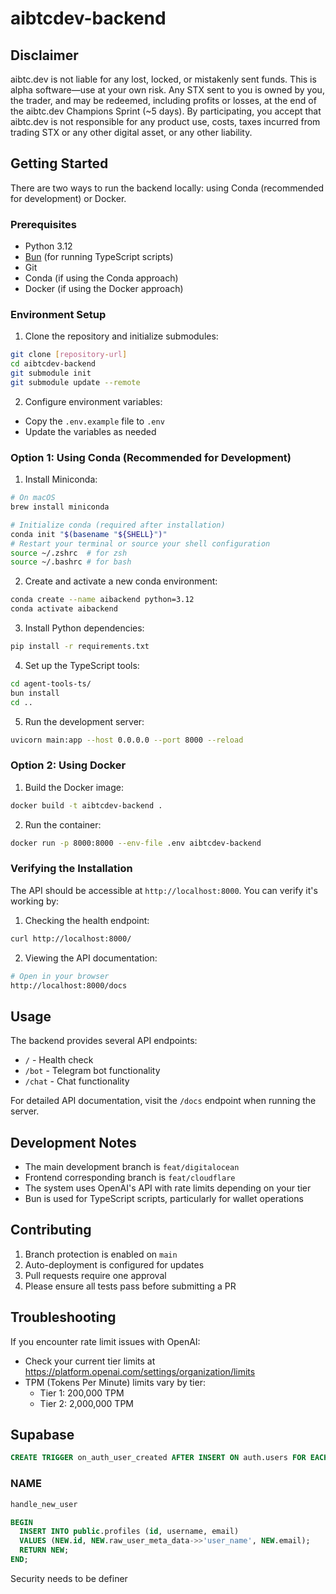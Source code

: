# aibtcdev-backend

## Disclaimer

aibtc.dev is not liable for any lost, locked, or mistakenly sent funds. This is alpha software—use at your own risk. Any STX sent to you is owned by you, the trader, and may be redeemed, including profits or losses, at the end of the aibtc.dev Champions Sprint (~5 days). By participating, you accept that aibtc.dev is not responsible for any product use, costs, taxes incurred from trading STX or any other digital asset, or any other liability.

## Getting Started

There are two ways to run the backend locally: using Conda (recommended for development) or Docker.

### Prerequisites

- Python 3.12
- [Bun](https://bun.sh/) (for running TypeScript scripts)
- Git
- Conda (if using the Conda approach)
- Docker (if using the Docker approach)

### Environment Setup

1. Clone the repository and initialize submodules:

```bash
git clone [repository-url]
cd aibtcdev-backend
git submodule init
git submodule update --remote
```

2. Configure environment variables:

- Copy the `.env.example` file to `.env`
- Update the variables as needed

### Option 1: Using Conda (Recommended for Development)

1. Install Miniconda:

```bash
# On macOS
brew install miniconda

# Initialize conda (required after installation)
conda init "$(basename "${SHELL}")"
# Restart your terminal or source your shell configuration
source ~/.zshrc  # for zsh
source ~/.bashrc # for bash
```

2. Create and activate a new conda environment:

```bash
conda create --name aibackend python=3.12
conda activate aibackend
```

3. Install Python dependencies:

```bash
pip install -r requirements.txt
```

4. Set up the TypeScript tools:

```bash
cd agent-tools-ts/
bun install
cd ..
```

5. Run the development server:

```bash
uvicorn main:app --host 0.0.0.0 --port 8000 --reload
```

### Option 2: Using Docker

1. Build the Docker image:

```bash
docker build -t aibtcdev-backend .
```

2. Run the container:

```bash
docker run -p 8000:8000 --env-file .env aibtcdev-backend
```

### Verifying the Installation

The API should be accessible at `http://localhost:8000`. You can verify it's working by:

1. Checking the health endpoint:

```bash
curl http://localhost:8000/
```

2. Viewing the API documentation:

```bash
# Open in your browser
http://localhost:8000/docs
```

## Usage

The backend provides several API endpoints:

- `/` - Health check
- `/bot` - Telegram bot functionality
- `/chat` - Chat functionality

For detailed API documentation, visit the `/docs` endpoint when running the server.

## Development Notes

- The main development branch is `feat/digitalocean`
- Frontend corresponding branch is `feat/cloudflare`
- The system uses OpenAI's API with rate limits depending on your tier
- Bun is used for TypeScript scripts, particularly for wallet operations

## Contributing

1. Branch protection is enabled on `main`
2. Auto-deployment is configured for updates
3. Pull requests require one approval
4. Please ensure all tests pass before submitting a PR

## Troubleshooting

If you encounter rate limit issues with OpenAI:

- Check your current tier limits at https://platform.openai.com/settings/organization/limits
- TPM (Tokens Per Minute) limits vary by tier:
  - Tier 1: 200,000 TPM
  - Tier 2: 2,000,000 TPM

## Supabase

```sql
CREATE TRIGGER on_auth_user_created AFTER INSERT ON auth.users FOR EACH ROW EXECUTE FUNCTION handle_new_user()
```

### NAME

```sql
handle_new_user
```

```sql
BEGIN
  INSERT INTO public.profiles (id, username, email)
  VALUES (NEW.id, NEW.raw_user_meta_data->>'user_name', NEW.email);
  RETURN NEW;
END;
```

Security needs to be definer
